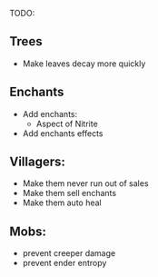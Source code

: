 TODO:

Trees
---

* Make leaves decay more quickly

Enchants
---

* Add enchants:
  * Aspect of Nitrite
* Add enchants effects

Villagers:
---

* Make them never run out of sales
* Make them sell enchants
* Make them auto heal

Mobs:
---

* prevent creeper damage
* prevent ender entropy